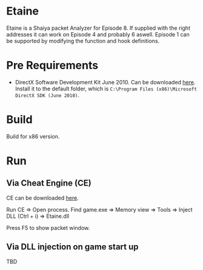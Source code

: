 # Etaine

Etaine is a Shaiya packet Analyzer for Episode 8.
If supplied with the right addresses it can work on Episode 4 and probably 6 aswell.
Episode 1 can be supported by modifying the function and hook definitions.

# Pre Requirements
* DirectX Software Development Kit June 2010. Can be downloaded [here](https://www.microsoft.com/en-us/download/details.aspx?id=6812). Install it to the default folder, which is `C:\Program Files (x86)\Microsoft DirectX SDK (June 2010)`.

# Build
Build for x86 version.

# Run
## Via Cheat Engine (CE)
CE can be downloaded [here](https://cheatengine.org/downloads.php).

Run CE => Open process. Find game.exe => Memory view => Tools => Inject DLL (Ctrl + i) => Etaine.dll

Press F5 to show packet window.

## Via DLL injection on game start up
TBD

